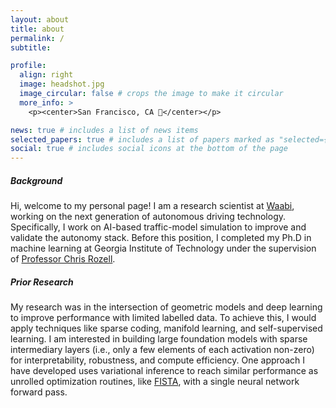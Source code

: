 ```yaml
---
layout: about
title: about
permalink: /
subtitle:

profile:
  align: right
  image: headshot.jpg
  image_circular: false # crops the image to make it circular
  more_info: >
    <p><center>San Francisco, CA 🌁</center></p>

news: true # includes a list of news items
selected_papers: true # includes a list of papers marked as "selected={true}"
social: true # includes social icons at the bottom of the page
---
```

##### Background
Hi, welcome to my personal page! I am a research scientist at [Waabi](waabi.ai), working on the next generation of autonomous driving technology. Specifically, I work on AI-based traffic-model simulation to improve and validate the autonomy stack. Before this position, I completed my Ph.D in machine learning at Georgia Institute of Technology under the supervision of [Professor Chris Rozell](https://siplab.gatech.edu/rozell.html).

##### Prior Research
My research was in the intersection of geometric models and deep learning to improve performance with limited labelled data. To achieve this, I would apply techniques like sparse coding, manifold learning, and self-supervised learning. I am interested in building large foundation models with sparse intermediary layers (i.e., only a few elements of each activation non-zero) for interpretability, robustness, and compute efficiency. One approach I have developed uses variational inference to reach similar performance as unrolled optimization routines, like [FISTA](https://www.stat.cmu.edu/~ryantibs/convexopt/lectures/prox-grad.pdf), with a single neural network forward pass.
